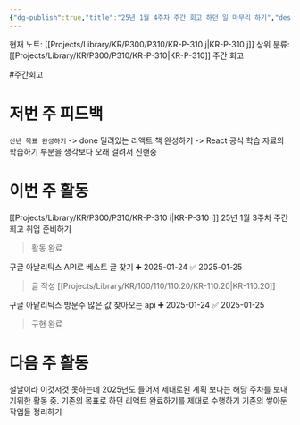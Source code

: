 ```yaml
---
{"dg-publish":true,"title":"25년 1월 4주차 주간 회고 하던 일 마무리 하기","description":"25년 1월이 약 4주나 지났지만,목표로 했던 계획이 잘 안되고 할일을 쌓아두기만하며, 기존의 계획헀던 부분도 잘 수행하지 못함을 스스로 발견","permalink":"/projects/library/kr/p300/p310/kr-p-310-j/","dgPassFrontmatter":true,"noteIcon":"0","created":"2025-01-30T21:14:40.081+09:00","updated":"2025-01-30T21:21:35.717+09:00"}
---
```


현재 노트: [[Projects/Library/KR/P300/P310/KR-P-310 j\|KR-P-310 j]] 
상위 분류: [[Projects/Library/KR/P300/P310/KR-P-310\|KR-P-310]] 주간 회고

#주간회고 


# 저번 주 피드백
`신년 목표 완성하기` -> done
밀려있는 리액트 책 완성하기 -> React 공식 학습 자료의 학습하기 부분을 생각보다 오래 걸려서 진핸중


# 이번 주 활동
[[Projects/Library/KR/P300/P310/KR-P-310 i\|KR-P-310 i]] 25년 1월 3주차 주간 회고 취업 준비하기
> 활동 완료


구글 아날리틱스 API로 베스트 글 찾기 ➕ 2025-01-24 ✅ 2025-01-25
> 글 작성 [[Projects/Library/KR/100/110/110.20/KR-110.20\|KR-110.20]]

구글 아낱리틱스 방문수 많은 값 찾아오는 api ➕ 2025-01-24 ✅ 2025-01-25
> 구현 완료



# 다음 주 활동
설날이라 이것저것 못하는데
2025년도 들어서 제대로된 계획 보다는 해당 주차를 보내기위한 활동 중.
기존의 목표로 하던 리액트 완료하기를 제대로 수행하기
기존의 쌓아둔 작업들 정리하기